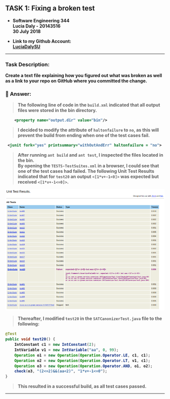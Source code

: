 ## <b> TASK 1: Fixing a broken test  

* Software Engineering 344 <br>
Lucia Daly - 20143516 <br> 30 July 2018

* <b> Link to my Github Account: <br>
[LuciaDalySU](http://git@github.com:LuciaDalySU/green.git)

---

### <b> Task Description:
Create a text file explaining how you figured out what was broken as well as a link to your repo on GitHub where you committed the change.


### :panda_face: <b> Answer:


> The following line of code in the `build.xml` indicated that all output files were stored in the bin directory.

``` xml
    <property name="output.dir" value="bin"/>
```
> I decided to modify the attribute of `haltonfailure` to `no`, as this will prevent the build from ending when one of the test cases fail.

``` xml
 <junit fork="yes" printsummary="withOutAndErr" haltonfailure = "no">
```

> After running `ant build` and `ant test`, I inspected the files located in the bin. <br>
> By opening the `TESTS-TestSuites.xml` in a browser, I could see that one of the test cases had failed. The following <b>Unit Test Results</b> indicated that for `test20` an output `<[1*v+-1<0]>` was expected but received `<[1*v+-1<=0]>`. <br>

![Fail Image](fail.png)

> Thereafter, I modified `test20` in the `SATCanonizerTest.java` file to the following:
``` java
@Test
public void test20() {
	IntConstant c1 = new IntConstant(2);
	IntVariable v1 = new IntVariable("aa", 0, 99);
	Operation o1 = new Operation(Operation.Operator.LE, c1, c1);
	Operation o2 = new Operation(Operation.Operator.LT, v1, c1);
	Operation o3 = new Operation(Operation.Operator.AND, o1, o2);
	check(o3, "(2<=2)&&(aa<2)", "1*v+-1<=0");
}
```
> This resulted in a successful build, as all test cases passed.

---
